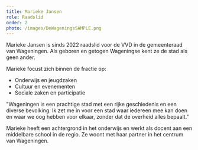 ```yaml
---
title: Marieke Jansen
role: Raadslid
order: 2
photo: /images/DeWageningsSAMPLE.png
---
```


Marieke Jansen is sinds 2022 raadslid voor de VVD in de gemeenteraad van Wageningen. Als geboren en getogen Wageningse kent ze de stad als geen ander.

Marieke focust zich binnen de fractie op:

- Onderwijs en jeugdzaken
- Cultuur en evenementen
- Sociale zaken en participatie

"Wageningen is een prachtige stad met een rijke geschiedenis en een diverse bevolking. Ik zet me in voor een stad waar iedereen mee kan doen en waar we oog hebben voor elkaar, zonder dat de overheid alles bepaalt."

Marieke heeft een achtergrond in het onderwijs en werkt als docent aan een middelbare school in de regio. Ze woont met haar partner in het centrum van Wageningen.
